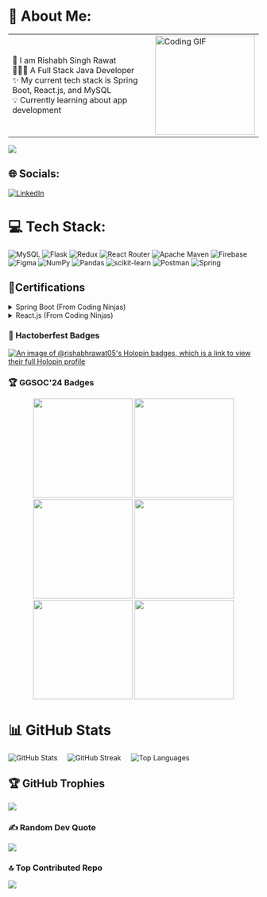 # 💫 About Me:
<table align="center" style="border-collapse: collapse; border: none;">
  <tr>
    <td style="border: none; padding-right: 20px;">
      <p>
        👀 I am Rishabh Singh Rawat <br>
        🧑🏻‍💻 A Full Stack Java Developer <br>
        ✨ My current tech stack is Spring Boot, React.js, and MySQL <br>
        💡 Currently learning about app development
      </p>
    </td>
    <td style="border: none;">
      <img src="https://imgs.search.brave.com/cQhZkpI4HXNdunqymEp3u3u1o_Cx7kdMu6vmAdFWcs4/rs:fit:860:0:0:0/g:ce/aHR0cHM6Ly9tZWRp/YTAuZ2lwaHkuY29t/L21lZGlhL2cyamo5/VkFJQmx1SXJlVk5z/Yi8yMDB3LmdpZj9j/aWQ9NzkwYjc2MTE1/enM3a2VrcWZsa25k/azBlMmk2MTRoaHQw/OGZjdTJxZWg2YWF2/NXk5JmVwPXYxX2dp/ZnNfc2VhcmNoJnJp/ZD0yMDB3LmdpZiZj/dD1n.gif" width="200px" height="200px" alt="Coding GIF"/>
    </td>
  </tr>
</table>


![](https://komarev.com/ghpvc/?username=rishabhrawat05)

## 🌐 Socials:
[![LinkedIn](https://img.shields.io/badge/LinkedIn-%230077B5.svg?logo=linkedin&logoColor=white)](https://linkedin.com/in/rishabh-singh-rawat-408762289) 

# 💻 Tech Stack:
![MySQL](https://img.shields.io/badge/mysql-4479A1.svg?style=flat-square&logo=mysql&logoColor=white) ![Flask](https://img.shields.io/badge/flask-%23000.svg?style=flat-square&logo=flask&logoColor=white) ![Redux](https://img.shields.io/badge/redux-%23593d88.svg?style=flat-square&logo=redux&logoColor=white) ![React Router](https://img.shields.io/badge/React_Router-CA4245?style=flat-square&logo=react-router&logoColor=white) ![Apache Maven](https://img.shields.io/badge/Apache%20Maven-C71A36?style=flat-square&logo=Apache%20Maven&logoColor=white) ![Firebase](https://img.shields.io/badge/firebase-a08021?style=flat-square&logo=firebase&logoColor=ffcd34) ![Figma](https://img.shields.io/badge/figma-%23F24E1E.svg?style=flat-square&logo=figma&logoColor=white) ![NumPy](https://img.shields.io/badge/numpy-%23013243.svg?style=flat-square&logo=numpy&logoColor=white) ![Pandas](https://img.shields.io/badge/pandas-%23150458.svg?style=flat-square&logo=pandas&logoColor=white) ![scikit-learn](https://img.shields.io/badge/scikit--learn-%23F7931E.svg?style=flat-square&logo=scikit-learn&logoColor=white) ![Postman](https://img.shields.io/badge/Postman-FF6C37?style=flat-square&logo=postman&logoColor=white) ![Spring](https://img.shields.io/badge/spring-%236DB33F.svg?style=flat-square&logo=spring&logoColor=white)

## 📃Certifications
<details>
  <summary>Spring Boot (From Coding Ninjas)</summary>
  https://ninjasfiles.s3.amazonaws.com/certificate_f27d3ae245599e7c_e94dae1826e6775bc3cc648e5d78af1f.pdf
</details>
<details>
  <summary>React.js (From Coding Ninjas)</summary>
  https://ninjasfiles.s3.amazonaws.com/certificate_f27d3ae245599e7c_e94dae1826e6775bc3cc648e5d78af1f.pdf
</details>

### 🏅 Hactoberfest Badges
[![An image of @rishabhrawat05's Holopin badges, which is a link to view their full Holopin profile](https://holopin.me/rishabhrawat05)](https://holopin.io/@rishabhrawat05)

### 🏆 GGSOC'24 Badges

<div style='display:flex; align-items:center; gap: 10px;' align=center>
  <a href="https://gssoc.girlscript.tech/leaderboard" style="text-decoration: none;">
<img src="https://raw.githubusercontent.com/GSSoC24/Postman-Challenge/main/docs/assets/Postman%20White.png" width="200px" height="200px" />
  <img src="https://raw.githubusercontent.com/GSSoC24/Postman-Challenge/main/docs/assets/1.png" width="200px" height="200px" />
  <img src="https://raw.githubusercontent.com/GSSoC24/Postman-Challenge/main/docs/assets/2.png" width="200px" height="200px" />
  <img src="https://raw.githubusercontent.com/GSSoC24/Postman-Challenge/main/docs/assets/3.png" width="200px" height="200px" />
  <img src="https://raw.githubusercontent.com/GSSoC24/Postman-Challenge/main/docs/assets/4.png" width="200px" height="200px" />
  <img src="https://raw.githubusercontent.com/GSSoC24/Postman-Challenge/main/docs/assets/5.png" width="200px" height="200px" />
  </a>
</div>

# 📊 GitHub Stats
<div style="display: flex; align-items: center; gap: 20px;" align="center">
  <img src="https://github-readme-stats.vercel.app/api?username=rishabhrawat05&theme=dark&hide_border=false&include_all_commits=true&count_private=true" alt="GitHub Stats" />
  <img src="https://github-readme-streak-stats.herokuapp.com/?user=rishabhrawat05&theme=dark&hide_border=false" alt="GitHub Streak" />
  <img src="https://github-readme-stats.vercel.app/api/top-langs/?username=rishabhrawat05&theme=dark&hide_border=false&include_all_commits=true&count_private=true&layout=compact" alt="Top Languages" />
</div>


## 🏆 GitHub Trophies
![](https://github-profile-trophy.vercel.app/?username=rishabhrawat05&theme=radical&no-frame=false&no-bg=true&margin-w=4)

### ✍️ Random Dev Quote
![](https://quotes-github-readme.vercel.app/api?type=horizontal&theme=tokyonight)

### 🔝 Top Contributed Repo
![](https://github-contributor-stats.vercel.app/api?username=rishabhrawat05&limit=5&theme=dark&combine_all_yearly_contributions=true)
